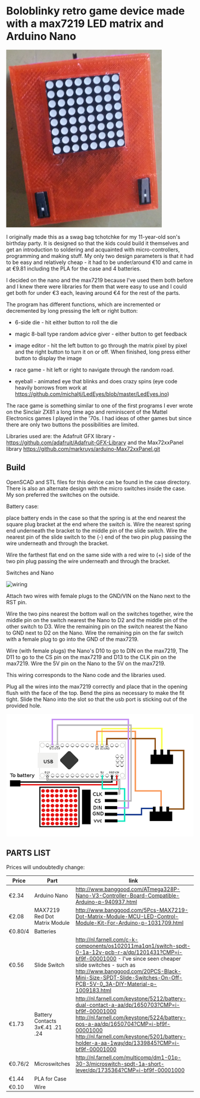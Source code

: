 # Boloblinky retro game device made with a max7219 LED matrix and Arduino Nano

![boloblinky](/images/boloblinky.png?raw=true "Boloblinky")

I originally made this as a swag bag tchotchke for my 11-year-old son's birthday party.  It is designed so that the kids could build it themselves and get an introduction to soldering and acquainted with micro-controllers, programming and making stuff. My only two design parameters is that it had to be easy and relatively cheap - it had to be under/around €10 and came in at €9.81 including the PLA for the case and 4 batteries.

I decided on the nano and the max7219 because I've used them both before and I knew there were libraries for them that were easy to use and I could get both for under €3 each, leaving around €4 for the rest of the parts.

The program has different functions, which are incremented or decremented by long pressing the left or right button:

* 6-side die - hit either button to roll the die

* magic 8-ball type random advice giver - either button to get feedback

* image editor - hit the left button to go through the matrix pixel by pixel and the right button to turn it on or off.  When finished, long press either button to display the image

* race game - hit left or right to navigate through the random road.

* eyeball - animated eye that blinks and does crazy spins (eye code heavily borrows from work at https://github.com/michaltj/LedEyes/blob/master/LedEyes.ino)


The race game is something similar to one of the first programs I ever wrote on the Sinclair ZX81 a long time ago and reminiscent of the Mattel Electronics games I played in the '70s.  I had ideas of other games but since there are only two buttons the possibilities are limited.

Libraries used are: the Adafruit GFX library -  https://github.com/adafruit/Adafruit-GFX-Library and the Max72xxPanel library https://github.com/markruys/arduino-Max72xxPanel.git

## Build

OpenSCAD and STL files for this device can be found in the case directory.  There is also an alternate design with the micro switches inside the case.  My son preferred the switches on the outside.

Battery case:

place battery ends in the case so that the spring is at the end nearest the square plug bracket at the end where the switch is. Wire the nearest spring end underneath the bracket to the middle pin of the slide switch.   Wire the nearest pin of the slide switch to the (-) end of the two pin plug passing the wire underneath and through the bracket.

Wire the farthest flat end on the same side with a red wire to (+) side of the two pin plug passing the wire underneath and through the bracket.


Switches and Nano

![wiring](/images/wiring.png?raw=true "wiring")

Attach two wires with female plugs to the GND/VIN on the Nano next to the RST pin.

Wire the two pins nearest the bottom wall on the switches together, wire the middle pin on the switch nearest the Nano to D2 and the middle pin of the other switch to D3.  Wire the remaining pin on the switch nearest the Nano to GND next to D2 on the Nano.  Wire the remaining pin on the far switch with a female plug to go into the GND of the max7219.

Wire (with female plugs) the Nano's D10 to go to DIN on the max7219, The D11 to go to the CS pin on the max7219 and D13 to the CLK pin on the max7219.  Wire the 5V pin on the Nano to the 5V on the max7219.

This wiring corresponds to the Nano code and the libraries used.

Plug all the wires into the max7219 correctly and place that in the opening flush with the face of the top. Bend the pins as necessary to make the fit tight.  Slide the Nano into the slot so that the usb port is sticking out of the provided hole.

![schematic](/images/schematic.png?raw=true "schematic")

## PARTS LIST
Prices will undoubtedly change:

| Price | Part | link |
| --- | --- | --- |
| €2.34 | Arduino Nano | http://www.banggood.com/ATmega328P-Nano-V3-Controller-Board-Compatible-Arduino-p-940937.html |
| €2.08 | MAX7219 Red Dot Matrix Module | http://www.banggood.com/5Pcs-MAX7219-Dot-Matrix-Module-MCU-LED-Control-Module-Kit-For-Arduino-p-1031709.html |
| €0.80/4 | Batteries | |
| €0.56 | Slide Switch | http://nl.farnell.com/c-k-components/os102011ma1qn1/switch-spdt-0-1a-12v-pcb-r-a/dp/1201431?CMP=i-bf9f-00001000 - I've since seen cheaper slide switches - such as http://www.banggood.com/20PCS-Black-Mini-Size-SPDT-Slide-Switches-On-Off-PCB-5V-0_3A-DIY-Material-p-1009183.html |
| €1.73 | Battery Contacts 3x€.41 .21 .24 | http://nl.farnell.com/keystone/5212/battery-dual-contact-a-aa/dp/1650703?CMP=i-bf9f-00001000 http://nl.farnell.com/keystone/5224/battery-pos-a-aa/dp/1650704?CMP=i-bf9f-00001000 http://nl.farnell.com/keystone/5201/battery-holder-a-aa-1way/dp/1339845?CMP=i-bf9f-00001000 |
| €0.76/2 | Microswitches | http://nl.farnell.com/multicomp/dm1-01p-30-3/microswitch-spdt-1a-short-lever/dp/1735364?CMP=i-bf9f-00001000 |
| €1.44 | PLA for Case | |
| €0.10 | Wire | |